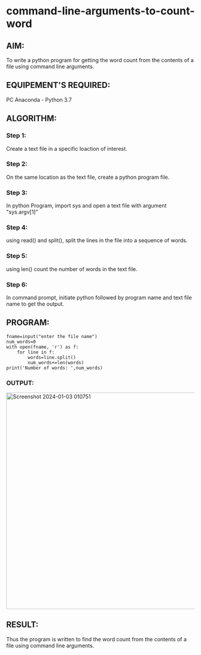 # command-line-arguments-to-count-word
## AIM:
To write a python program for getting the word count from the contents of a file using command line arguments.
## EQUIPEMENT'S REQUIRED: 
PC
Anaconda - Python 3.7
## ALGORITHM: 
### Step 1:
Create a text file in a specific loaction of interest.
### Step 2: 
 On the same location as the text file, create a python program file.
### Step 3: 
In python Program, import sys and open a text file with argument "sys.argv[1]"
### Step 4:  
using read() and split(), split the lines in the file into a sequence of words.
### Step 5: 
using len() count the number of words in the text file.
### Step 6: 
In command prompt, initiate python followed by program name and text file name to get the output.
## PROGRAM:
```
fname=input("enter the file name")
num_words=0
with open(fname, 'r') as f:
    for line in f:
        words=line.split()
        num_words+=len(words)
print('Number of words: ',num_words)
```
### OUTPUT:

<img width="579" alt="Screenshot 2024-01-03 010751" src="https://github.com/DurgaV240106/command-line-arguments-to-count-word/assets/144870878/c0a839ce-92de-441a-a3f9-124ea0f52240">


## RESULT:
Thus the program is written to find the word count from the contents of a file using command line arguments.
